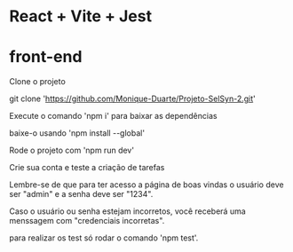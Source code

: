 # React + Vite + Jest

# front-end

Clone o projeto

git clone 'https://github.com/Monique-Duarte/Projeto-SelSyn-2.git'

Execute o comando 'npm i' para baixar as dependências

baixe-o usando 'npm install --global'

Rode o projeto com 'npm run dev'

Crie sua conta e teste a criação de tarefas

Lembre-se de que para ter acesso a página de boas vindas o usuário deve ser "admin" e a senha deve ser "1234".

Caso o usuário ou senha estejam incorretos, você receberá uma menssagem com "credenciais incorretas".

para realizar os test só rodar o comando 'npm test'.
